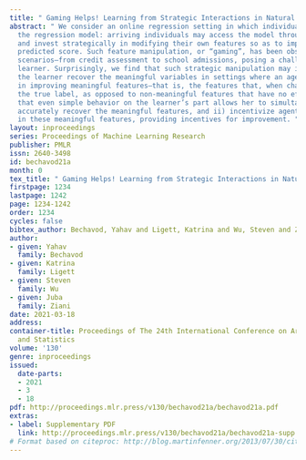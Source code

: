 ```yaml
---
title: " Gaming Helps! Learning from Strategic Interactions in Natural Dynamics "
abstract: " We consider an online regression setting in which individuals adapt to
  the regression model: arriving individuals may access the model throughout the process,
  and invest strategically in modifying their own features so as to improve their
  predicted score. Such feature manipulation, or “gaming”, has been observed in various
  scenarios—from credit assessment to school admissions, posing a challenge for the
  learner. Surprisingly, we find that such strategic manipulation may in fact help
  the learner recover the meaningful variables in settings where an agent can invest
  in improving meaningful features—that is, the features that, when changed, affect
  the true label, as opposed to non-meaningful features that have no effect. We show
  that even simple behavior on the learner’s part allows her to simultaneously i)
  accurately recover the meaningful features, and ii) incentivize agents to invest
  in these meaningful features, providing incentives for improvement. "
layout: inproceedings
series: Proceedings of Machine Learning Research
publisher: PMLR
issn: 2640-3498
id: bechavod21a
month: 0
tex_title: " Gaming Helps! Learning from Strategic Interactions in Natural Dynamics "
firstpage: 1234
lastpage: 1242
page: 1234-1242
order: 1234
cycles: false
bibtex_author: Bechavod, Yahav and Ligett, Katrina and Wu, Steven and Ziani, Juba
author:
- given: Yahav
  family: Bechavod
- given: Katrina
  family: Ligett
- given: Steven
  family: Wu
- given: Juba
  family: Ziani
date: 2021-03-18
address: 
container-title: Proceedings of The 24th International Conference on Artificial Intelligence
  and Statistics
volume: '130'
genre: inproceedings
issued:
  date-parts:
  - 2021
  - 3
  - 18
pdf: http://proceedings.mlr.press/v130/bechavod21a/bechavod21a.pdf
extras:
- label: Supplementary PDF
  link: http://proceedings.mlr.press/v130/bechavod21a/bechavod21a-supp.pdf
# Format based on citeproc: http://blog.martinfenner.org/2013/07/30/citeproc-yaml-for-bibliographies/
---
```

